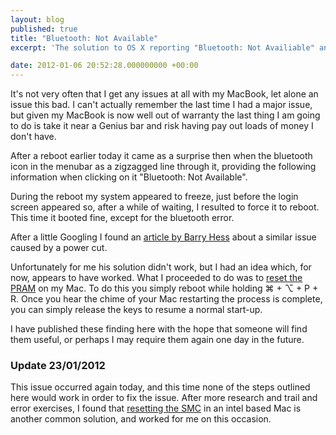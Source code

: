 ```yaml
---
layout: blog
published: true
title: "Bluetooth: Not Available"
excerpt: 'The solution to OS X reporting "Bluetooth: Not Availiable" and refuse to recognise your Macs bluetooth chip'

date: 2012-01-06 20:52:28.000000000 +00:00
---
```

It's not very often that I get any issues at all with my MacBook, let alone an issue this bad. I can't actually remember the last time I had a major issue, but given my MacBook is now well out of warranty the last thing I am going to do is take it near a Genius bar and risk having pay out loads of money I don't have.

After a reboot earlier today it came as a surprise then when the bluetooth icon in the menubar as a zigzagged line through it, providing the following information when clicking on it "Bluetooth: Not Available".

During the reboot my system appeared to freeze, just before the login screen appeared so, after a while of waiting, I resulted to force it to reboot. This time it booted fine, except for the bluetooth error.

After a little Googling I found an [article by Barry Hess](http://bjhess.com/blog/mac_bluetooth_not_available_after_power_outage/ "Mac bluetooth not available after power outage") about a similar issue caused by a power cut.

Unfortunately for me his solution didn't work, but I had an idea which, for now, appears to have worked. What I proceeded to do was to [reset the PRAM](http://support.apple.com/kb/ht1379 "Resetting the PRAM on your Mac") on my Mac. To do this you simply reboot while holding ⌘ + ⌥ + P + R. Once you hear the chime of your Mac restarting the process is complete, you can simply release the keys to resume a normal start-up.

I have published these finding here with the hope that someone will find them useful, or perhaps I may require them again one day in the future.

### Update 23/01/2012

This issue occurred again today, and this time none of the steps outlined here would work in order to fix the issue. After more research and trail and error exercises, I found that [resetting the SMC](http://support.apple.com/kb/ht3964 "Reset the SMC on an Intel Mac") in an intel based Mac is another common solution, and worked for me on this occasion.
